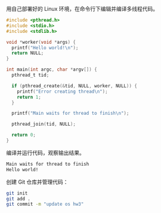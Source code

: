 用自己部署好的 Linux 环境，在命令行下编辑并编译多线程代码。

```c
#include <pthread.h>
#include <stdio.h>
#include <stdlib.h>

void *worker(void *args) {
  printf("Hello world!\n");
  return NULL;
}

int main(int argc, char *argv[]) {
  pthread_t tid;

  if (pthread_create(&tid, NULL, worker, NULL)) {
    printf("Error creating thread\n");
    return 1;
  }

  printf("Main waits for thread to finish\n");

  pthread_join(tid, NULL);

  return 0;
}
```

编译并运行代码，观察输出结果。

```bash
Main waits for thread to finish
Hello world!
```

创建 Git 仓库并管理代码：

```bash
git init
git add .
git commit -m "update os hw3"
```
